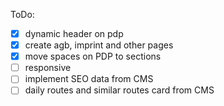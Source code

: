ToDo:

- [x] dynamic header on pdp
- [x] create agb, imprint and other pages
- [x] move spaces on PDP to sections
- [ ] responsive
- [ ] implement SEO data from CMS
- [ ] daily routes and similar routes card from CMS
